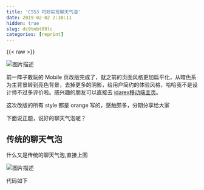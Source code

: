 ```yaml
---
title: 'CSS3 巧妙实现聊天气泡' 
date: 2019-02-02 2:30:11
hidden: true
slug: dc9tmbt89lc
categories: [reprint]
---
```


{{< raw >}}

                    
<p><span class="img-wrap"><img data-src="/img/bVEcKn?w=4136&amp;h=1956" src="https://static.alili.tech/img/bVEcKn?w=4136&amp;h=1956" alt="图片描述" title="图片描述" style="cursor: pointer; display: inline;"></span></p>
<p>前一阵子敢玩的 Mobile 页改版完成了，就之前的页面风格更加扁平化，从暗色系为主背景转到亮色背景，去掉更多的阴影，给用户简约的体验风格，哈哈我不是设计师不过多评价啦。感兴趣的朋友可以直接去 <a href="https://mobile.idarex.com/" rel="nofollow noreferrer" target="_blank">idarex移动端主页</a>。</p>
<p>这次改版的所有 style 都是 orange 写的，感触颇多，分期分享给大家</p>
<p>下面说正题，说好的聊天气泡呢？</p>
<h2 id="articleHeader0">传统的聊天气泡</h2>
<p>什么又是传统的聊天气泡,直接上图</p>
<p><span class="img-wrap"><img data-src="/img/bVEcJ1?w=1096&amp;h=264" src="https://static.alili.tech/img/bVEcJ1?w=1096&amp;h=264" alt="图片描述" title="图片描述" style="cursor: pointer; display: inline;"></span></p>
<p>代码如下</p>
<div class="widget-codetool" style="display:none;">
      <div class="widget-codetool--inner">
      <span class="selectCode code-tool" data-toggle="tooltip" data-placement="top" title="" data-original-title="全选"></span>
      <span type="button" class="copyCode code-tool" data-toggle="tooltip" data-placement="top" data-clipboard-text="<div class=&quot;comment&quot;></div>

<style type=&quot;text/css&quot;>
  .comment {
    width: 150px;
    height: 35px;
    position: relative;
    margin: 30px auto 0;
    background: #f8ac09;
    border-radius: 5px;
  }

  .comment:after {
    content: '';
    width: 0;
    height: 0;
    position: absolute;
    top: 5px;
    right: -16px;
    border: solid 8px;
    border-color: transparent transparent transparent #f8ac09;
    font-size: 0;
  }
</style>" title="" data-original-title="复制"></span>
      <span type="button" class="saveToNote code-tool" data-toggle="tooltip" data-placement="top" title="" data-original-title="放进笔记"></span>
      </div>
      </div><pre class="xml hljs"><code class="html"><span class="hljs-tag">&lt;<span class="hljs-name">div</span> <span class="hljs-attr">class</span>=<span class="hljs-string">"comment"</span>&gt;</span><span class="hljs-tag">&lt;/<span class="hljs-name">div</span>&gt;</span>

<span class="hljs-tag">&lt;<span class="hljs-name">style</span> <span class="hljs-attr">type</span>=<span class="hljs-string">"text/css"</span>&gt;</span><span class="css">
  <span class="hljs-selector-class">.comment</span> {
    <span class="hljs-attribute">width</span>: <span class="hljs-number">150px</span>;
    <span class="hljs-attribute">height</span>: <span class="hljs-number">35px</span>;
    <span class="hljs-attribute">position</span>: relative;
    <span class="hljs-attribute">margin</span>: <span class="hljs-number">30px</span> auto <span class="hljs-number">0</span>;
    <span class="hljs-attribute">background</span>: <span class="hljs-number">#f8ac09</span>;
    <span class="hljs-attribute">border-radius</span>: <span class="hljs-number">5px</span>;
  }

  <span class="hljs-selector-class">.comment</span><span class="hljs-selector-pseudo">:after</span> {
    <span class="hljs-attribute">content</span>: <span class="hljs-string">''</span>;
    <span class="hljs-attribute">width</span>: <span class="hljs-number">0</span>;
    <span class="hljs-attribute">height</span>: <span class="hljs-number">0</span>;
    <span class="hljs-attribute">position</span>: absolute;
    <span class="hljs-attribute">top</span>: <span class="hljs-number">5px</span>;
    <span class="hljs-attribute">right</span>: -<span class="hljs-number">16px</span>;
    <span class="hljs-attribute">border</span>: solid <span class="hljs-number">8px</span>;
    <span class="hljs-attribute">border-color</span>: transparent transparent transparent <span class="hljs-number">#f8ac09</span>;
    <span class="hljs-attribute">font-size</span>: <span class="hljs-number">0</span>;
  }
</span><span class="hljs-tag">&lt;/<span class="hljs-name">style</span>&gt;</span></code></pre>
<p>实现方式大家早有耳闻，圆角矩形和三角形嘛，三角形原理就是 border 可以设置为透明，可以复制上例中的代码修改 <code>border-color</code> 属性摸索三角形的实现。</p>
<blockquote>注：IE8 更早版本对 border 的 transparent 支持不是很好。大家可以无视低版本缺陷，因为大部分浏览器都显示正常，非要兼容的话把 transparent 属性设置为主背景色而不是气泡背景色（前提是背景为纯色）。</blockquote>
<p>想必大家都知道，这里不赘述，聊一聊其他实现方法。</p>
<p>这里的三角形部分可以使用正方形代替，实现同样效果，方法就是旋转小正方形使其一部分露在外面。代码如下</p>
<div class="widget-codetool" style="display:none;">
      <div class="widget-codetool--inner">
      <span class="selectCode code-tool" data-toggle="tooltip" data-placement="top" title="" data-original-title="全选"></span>
      <span type="button" class="copyCode code-tool" data-toggle="tooltip" data-placement="top" data-clipboard-text=".comment {
  position: relative;
  width: 150px;
  height: 35px;
  background: #f8ac09;
  border-radius: 5px;
  margin: 30px auto 0;
}

.comment:after {
  content: '';
  position:absolute;
  top: 10px;
  right: -4px;
  width: 8px;
  height: 8px;
  transform: rotate(45deg);
  background-color: #f8ac09;
}" title="" data-original-title="复制"></span>
      <span type="button" class="saveToNote code-tool" data-toggle="tooltip" data-placement="top" title="" data-original-title="放进笔记"></span>
      </div>
      </div><pre class="css hljs"><code class="css"><span class="hljs-selector-class">.comment</span> {
  <span class="hljs-attribute">position</span>: relative;
  <span class="hljs-attribute">width</span>: <span class="hljs-number">150px</span>;
  <span class="hljs-attribute">height</span>: <span class="hljs-number">35px</span>;
  <span class="hljs-attribute">background</span>: <span class="hljs-number">#f8ac09</span>;
  <span class="hljs-attribute">border-radius</span>: <span class="hljs-number">5px</span>;
  <span class="hljs-attribute">margin</span>: <span class="hljs-number">30px</span> auto <span class="hljs-number">0</span>;
}

<span class="hljs-selector-class">.comment</span><span class="hljs-selector-pseudo">:after</span> {
  <span class="hljs-attribute">content</span>: <span class="hljs-string">''</span>;
  <span class="hljs-attribute">position</span>:absolute;
  <span class="hljs-attribute">top</span>: <span class="hljs-number">10px</span>;
  <span class="hljs-attribute">right</span>: -<span class="hljs-number">4px</span>;
  <span class="hljs-attribute">width</span>: <span class="hljs-number">8px</span>;
  <span class="hljs-attribute">height</span>: <span class="hljs-number">8px</span>;
  <span class="hljs-attribute">transform</span>: <span class="hljs-built_in">rotate</span>(45deg);
  <span class="hljs-attribute">background-color</span>: <span class="hljs-number">#f8ac09</span>;
}</code></pre>
<p>缺点是小三角只能是直角三角形，当然也可以通过变换得到菱形再进行拼接，变换多了感觉没有第一种方式直接，浏览器兼容 transform(2D) 属性如下</p>
<p><span class="img-wrap"><img data-src="/img/bVEcKp?w=5048&amp;h=1108" src="https://static.alili.tech/img/bVEcKp?w=5048&amp;h=1108" alt="图片描述" title="图片描述" style="cursor: pointer; display: inline;"></span></p>
<p>总体还不错，几种方法都能放心使用，不存在大的兼容问题。</p>
<h2 id="articleHeader1">现实案例</h2>
<p>这里的设计稿多了一个边框，直接上设计稿</p>
<p><span class="img-wrap"><img data-src="/img/bVEcKq?w=3012&amp;h=2976" src="https://static.alili.tech/img/bVEcKq?w=3012&amp;h=2976" alt="图片描述" title="图片描述" style="cursor: pointer; display: inline;"></span></p>
<p>?️ 想一想怎么处理，我们回顾上文</p>
<p>第一种方式本身就是 <code>border</code> 透明，怎么再给它设置 <code>border</code> 是个问题，暂且先不考虑。</p>
<p>第二种方式如果使用小正方形旋转，层级叠加是个问题，因为设计稿中的气泡背景为 <code>rgba(247, 188, 10, 0.03)</code> 先看下实现代码</p>
<div class="widget-codetool" style="display:none;">
      <div class="widget-codetool--inner">
      <span class="selectCode code-tool" data-toggle="tooltip" data-placement="top" title="" data-original-title="全选"></span>
      <span type="button" class="copyCode code-tool" data-toggle="tooltip" data-placement="top" data-clipboard-text=".comment {
  width: 150px;
  height: 35px;
  position:relative;
  margin: 30px auto 0;
  background-color: rgba(247, 188, 10, 0.03);
  border: 1px solid rgba(252, 185, 8, 0.35);
  border-radius: 5px;
}

.comment:after {
  content: '';
  width: 8px;
  height: 8px;
  position: absolute;
  top: 10px;
  right: -4px;
  transform: rotate(45deg);
  background-color: rgba(247, 188, 10, 0.03);
  border: 1px solid rgba(252, 185, 8, 0.35);
}" title="" data-original-title="复制"></span>
      <span type="button" class="saveToNote code-tool" data-toggle="tooltip" data-placement="top" title="" data-original-title="放进笔记"></span>
      </div>
      </div><pre class="css hljs"><code class="css"><span class="hljs-selector-class">.comment</span> {
  <span class="hljs-attribute">width</span>: <span class="hljs-number">150px</span>;
  <span class="hljs-attribute">height</span>: <span class="hljs-number">35px</span>;
  <span class="hljs-attribute">position</span>:relative;
  <span class="hljs-attribute">margin</span>: <span class="hljs-number">30px</span> auto <span class="hljs-number">0</span>;
  <span class="hljs-attribute">background-color</span>: <span class="hljs-built_in">rgba</span>(247, 188, 10, 0.03);
  <span class="hljs-attribute">border</span>: <span class="hljs-number">1px</span> solid <span class="hljs-built_in">rgba</span>(252, 185, 8, 0.35);
  <span class="hljs-attribute">border-radius</span>: <span class="hljs-number">5px</span>;
}

<span class="hljs-selector-class">.comment</span><span class="hljs-selector-pseudo">:after</span> {
  <span class="hljs-attribute">content</span>: <span class="hljs-string">''</span>;
  <span class="hljs-attribute">width</span>: <span class="hljs-number">8px</span>;
  <span class="hljs-attribute">height</span>: <span class="hljs-number">8px</span>;
  <span class="hljs-attribute">position</span>: absolute;
  <span class="hljs-attribute">top</span>: <span class="hljs-number">10px</span>;
  <span class="hljs-attribute">right</span>: -<span class="hljs-number">4px</span>;
  <span class="hljs-attribute">transform</span>: <span class="hljs-built_in">rotate</span>(45deg);
  <span class="hljs-attribute">background-color</span>: <span class="hljs-built_in">rgba</span>(247, 188, 10, 0.03);
  <span class="hljs-attribute">border</span>: <span class="hljs-number">1px</span> solid <span class="hljs-built_in">rgba</span>(252, 185, 8, 0.35);
}</code></pre>
<p>效果如下</p>
<p><span class="img-wrap"><img data-src="/img/bVEcJ2?w=1128&amp;h=268" src="https://static.alili.tech/img/bVEcJ2?w=1128&amp;h=268" alt="图片描述" title="图片描述" style="cursor: pointer;"></span></p>
<p>上面的思路有问题，因为小正方形与气泡的一部分会重合，半透明背景的部分总会出现问题，有人说了偷个懒总可以吧，把透明后的背景色吸取出来然后再进行叠加（因为大家注意到设计稿的整体背景是纯色）</p>
<p>按着这个思路去实现，那么问题又来了。具体两个问题如下。</p>
<p>1.如果小正方形叠加在上，那么小正方形左半部分的边框就会显示</p>
<div class="widget-codetool" style="display:none;">
      <div class="widget-codetool--inner">
      <span class="selectCode code-tool" data-toggle="tooltip" data-placement="top" title="" data-original-title="全选"></span>
      <span type="button" class="copyCode code-tool" data-toggle="tooltip" data-placement="top" data-clipboard-text=".comment {
  width: 150px;
  height: 35px;
  position: relative;
  margin: 30px auto 0;
  background-color: #faf8f3;
  border: 1px solid #fbe2a0;
  border-radius: 5px;
}

.comment:after {
  content: '';
  width: 8px;
  height: 8px;
  position:absolute;
  top: 10px;
  right: -4px;
  transform: rotate(45deg);
  background-color: #faf8f3;
  border: 1px solid #fbe2a0;
}" title="" data-original-title="复制"></span>
      <span type="button" class="saveToNote code-tool" data-toggle="tooltip" data-placement="top" title="" data-original-title="放进笔记"></span>
      </div>
      </div><pre class="css hljs"><code class="css"><span class="hljs-selector-class">.comment</span> {
  <span class="hljs-attribute">width</span>: <span class="hljs-number">150px</span>;
  <span class="hljs-attribute">height</span>: <span class="hljs-number">35px</span>;
  <span class="hljs-attribute">position</span>: relative;
  <span class="hljs-attribute">margin</span>: <span class="hljs-number">30px</span> auto <span class="hljs-number">0</span>;
  <span class="hljs-attribute">background-color</span>: <span class="hljs-number">#faf8f3</span>;
  <span class="hljs-attribute">border</span>: <span class="hljs-number">1px</span> solid <span class="hljs-number">#fbe2a0</span>;
  <span class="hljs-attribute">border-radius</span>: <span class="hljs-number">5px</span>;
}

<span class="hljs-selector-class">.comment</span><span class="hljs-selector-pseudo">:after</span> {
  <span class="hljs-attribute">content</span>: <span class="hljs-string">''</span>;
  <span class="hljs-attribute">width</span>: <span class="hljs-number">8px</span>;
  <span class="hljs-attribute">height</span>: <span class="hljs-number">8px</span>;
  <span class="hljs-attribute">position</span>:absolute;
  <span class="hljs-attribute">top</span>: <span class="hljs-number">10px</span>;
  <span class="hljs-attribute">right</span>: -<span class="hljs-number">4px</span>;
  <span class="hljs-attribute">transform</span>: <span class="hljs-built_in">rotate</span>(45deg);
  <span class="hljs-attribute">background-color</span>: <span class="hljs-number">#faf8f3</span>;
  <span class="hljs-attribute">border</span>: <span class="hljs-number">1px</span> solid <span class="hljs-number">#fbe2a0</span>;
}</code></pre>
<p>效果如下，比较之前的图片圆角矩形的右边确实遮住了，但小正方形左边的边框显示出来了</p>
<p><span class="img-wrap"><img data-src="/img/bVEcJ3?w=900&amp;h=300" src="https://static.alili.tech/img/bVEcJ3?w=900&amp;h=300" alt="图片描述" title="图片描述" style="cursor: pointer; display: inline;"></span></p>
<p>处理方式呢，可以这样。</p>
<div class="widget-codetool" style="display:none;">
      <div class="widget-codetool--inner">
      <span class="selectCode code-tool" data-toggle="tooltip" data-placement="top" title="" data-original-title="全选"></span>
      <span type="button" class="copyCode code-tool" data-toggle="tooltip" data-placement="top" data-clipboard-text=".comment:after {
  content: '';
  width: 8px;
  height: 8px;
  position: absolute;
  top: 10px;
  right: -5px;
  transform: rotate(45deg);
  background-color: #faf8f3;
  border: 1px #fbe2a0;
  border-style: solid solid none none;
}" title="" data-original-title="复制"></span>
      <span type="button" class="saveToNote code-tool" data-toggle="tooltip" data-placement="top" title="" data-original-title="放进笔记"></span>
      </div>
      </div><pre class="css hljs"><code class="css"><span class="hljs-selector-class">.comment</span><span class="hljs-selector-pseudo">:after</span> {
  <span class="hljs-attribute">content</span>: <span class="hljs-string">''</span>;
  <span class="hljs-attribute">width</span>: <span class="hljs-number">8px</span>;
  <span class="hljs-attribute">height</span>: <span class="hljs-number">8px</span>;
  <span class="hljs-attribute">position</span>: absolute;
  <span class="hljs-attribute">top</span>: <span class="hljs-number">10px</span>;
  <span class="hljs-attribute">right</span>: -<span class="hljs-number">5px</span>;
  <span class="hljs-attribute">transform</span>: <span class="hljs-built_in">rotate</span>(45deg);
  <span class="hljs-attribute">background-color</span>: <span class="hljs-number">#faf8f3</span>;
  <span class="hljs-attribute">border</span>: <span class="hljs-number">1px</span> <span class="hljs-number">#fbe2a0</span>;
  <span class="hljs-attribute">border-style</span>: solid solid none none;
}</code></pre>
<p>我们发现问题解决了。效果如下</p>
<p><span class="img-wrap"><img data-src="/img/bVEcJ4?w=852&amp;h=272" src="https://static.alili.tech/img/bVEcJ4?w=852&amp;h=272" alt="图片描述" title="图片描述" style="cursor: pointer;"></span></p>
<p>设计稿是有 <code>padding</code> 的，亲测本案例中可行，但是本着认真的原则 <code>padding-right</code> 如果过小，会出现什么问题呢？</p>
<p>我们向 div 中加文字。</p>
<div class="widget-codetool" style="display:none;">
      <div class="widget-codetool--inner">
      <span class="selectCode code-tool" data-toggle="tooltip" data-placement="top" title="" data-original-title="全选"></span>
      <span type="button" class="copyCode code-tool" data-toggle="tooltip" data-placement="top" data-clipboard-text="<div class=&quot;comment&quot;>Hello,orange.Welcome to FrontEnd World!</div>" title="" data-original-title="复制"></span>
      <span type="button" class="saveToNote code-tool" data-toggle="tooltip" data-placement="top" title="" data-original-title="放进笔记"></span>
      </div>
      </div><pre class="xml hljs"><code class="html" style="word-break: break-word; white-space: initial;"><span class="hljs-tag">&lt;<span class="hljs-name">div</span> <span class="hljs-attr">class</span>=<span class="hljs-string">"comment"</span>&gt;</span>Hello,orange.Welcome to FrontEnd World!<span class="hljs-tag">&lt;/<span class="hljs-name">div</span>&gt;</span></code></pre>
<p>效果如下</p>
<p><span class="img-wrap"><img data-src="/img/bVEcKo?w=1012&amp;h=264" src="https://static.alili.tech/img/bVEcKo?w=1012&amp;h=264" alt="图片描述" title="图片描述" style="cursor: pointer;"></span></p>
<p>我们发现字母 o 的右下角被小正方形左侧覆盖了，当然可以通过 <code>z-index</code> 属性 hack。</p>
<p>2.如果小正方形在圆角矩形下，那么圆角矩形的右边框就会完整显示，大家自行脑补，此方案不合理，不过多解释。</p>
<p>以上的方法缺点也都很明显，那怎么做才能更严谨，能根据需求的变化不大伤筋骨呢？</p>
<p>我们还用三角形的方案！ what? 不是说三角形的方案不可行了嘛 ？</p>
<p>一个三角形是不可行那两个呢，我们有请 <code>after</code> 的兄弟 <code>before</code> 出场。项目的真实代码如下</p>
<div class="widget-codetool" style="display:none;">
      <div class="widget-codetool--inner">
      <span class="selectCode code-tool" data-toggle="tooltip" data-placement="top" title="" data-original-title="全选"></span>
      <span type="button" class="copyCode code-tool" data-toggle="tooltip" data-placement="top" data-clipboard-text=".reply {
  position: relative;
  margin: 0.672rem 0 0.096rem 0;
  padding: 0.408rem 0.816rem;

  border: 1px solid rgba(#fcb908, 0.35);
  border-radius: 0.2rem;
  background-color: rgba(#f7bc0a, 0.03);

  &amp;:after {
    content: '';
    width: 0px;
    height: 0px;
    border-color:  transparent transparent #faf8f3 transparent ;
    border-style: solid;
    border-width: 6px;
    position: absolute;
    top: -11px;
    border-radius: 3px;
    left: 18px;
    right: auto;
  }

  &amp;:before {
    content: '';
    width: 0px;
    height: 0px;
    border-color: transparent transparent rgba(#fcb908, 0.35) transparent;
    border-style: solid;
    border-width: 7px;
    position: absolute;
    top: -14px;
    border-radius: 3px;
    left: 17px;
    right: auto;
  }
}" title="" data-original-title="复制"></span>
      <span type="button" class="saveToNote code-tool" data-toggle="tooltip" data-placement="top" title="" data-original-title="放进笔记"></span>
      </div>
      </div><pre class="scss hljs"><code class="scss"><span class="hljs-selector-class">.reply</span> {
  <span class="hljs-attribute">position</span>: relative;
  <span class="hljs-attribute">margin</span>: <span class="hljs-number">0.672rem</span> <span class="hljs-number">0</span> <span class="hljs-number">0.096rem</span> <span class="hljs-number">0</span>;
  <span class="hljs-attribute">padding</span>: <span class="hljs-number">0.408rem</span> <span class="hljs-number">0.816rem</span>;

  <span class="hljs-attribute">border</span>: <span class="hljs-number">1px</span> solid rgba(<span class="hljs-number">#fcb908</span>, <span class="hljs-number">0.35</span>);
  <span class="hljs-attribute">border-radius</span>: <span class="hljs-number">0.2rem</span>;
  <span class="hljs-attribute">background-color</span>: rgba(<span class="hljs-number">#f7bc0a</span>, <span class="hljs-number">0.03</span>);

  &amp;:after {
    <span class="hljs-attribute">content</span>: <span class="hljs-string">''</span>;
    <span class="hljs-attribute">width</span>: <span class="hljs-number">0px</span>;
    <span class="hljs-attribute">height</span>: <span class="hljs-number">0px</span>;
    <span class="hljs-attribute">border-color</span>:  transparent transparent <span class="hljs-number">#faf8f3</span> transparent ;
    <span class="hljs-attribute">border-style</span>: solid;
    <span class="hljs-attribute">border-width</span>: <span class="hljs-number">6px</span>;
    <span class="hljs-attribute">position</span>: absolute;
    <span class="hljs-attribute">top</span>: -<span class="hljs-number">11px</span>;
    <span class="hljs-attribute">border-radius</span>: <span class="hljs-number">3px</span>;
    <span class="hljs-attribute">left</span>: <span class="hljs-number">18px</span>;
    <span class="hljs-attribute">right</span>: auto;
  }

  &amp;:before {
    <span class="hljs-attribute">content</span>: <span class="hljs-string">''</span>;
    <span class="hljs-attribute">width</span>: <span class="hljs-number">0px</span>;
    <span class="hljs-attribute">height</span>: <span class="hljs-number">0px</span>;
    <span class="hljs-attribute">border-color</span>: transparent transparent rgba(<span class="hljs-number">#fcb908</span>, <span class="hljs-number">0.35</span>) transparent;
    <span class="hljs-attribute">border-style</span>: solid;
    <span class="hljs-attribute">border-width</span>: <span class="hljs-number">7px</span>;
    <span class="hljs-attribute">position</span>: absolute;
    <span class="hljs-attribute">top</span>: -<span class="hljs-number">14px</span>;
    <span class="hljs-attribute">border-radius</span>: <span class="hljs-number">3px</span>;
    <span class="hljs-attribute">left</span>: <span class="hljs-number">17px</span>;
    <span class="hljs-attribute">right</span>: auto;
  }
}</code></pre>
<blockquote>注：这段代码用的是 SASS 进行预编译，如果从头仔细看到这里的话不难理解，两个三角形叠加，大三角形颜色是边框的颜色，小三角形是内部背景色，小三角形绝对定位时向下移 3px 把圆角矩形的一部分上边框遮挡，这样小三角下部也有溢出，具体在两像素之内，实际上不存在遮挡文本问题。</blockquote>
<h2 id="articleHeader2">总结</h2>
<p>实际问题解决的方法很多，就看大家怎么去思考，这个方案也不是最满意的方案，因为多了一个伪元素，主要还是设计思想的多样性，总之 css 很灵活。</p>
<p>有人不禁会问，这里设计稿给的是向上的箭头，为什么例子里却都是向右的，这里向右的都是我写的 demo ，理解原理的话，改变个位置方向都是大同小异。</p>
<p>最后，读本文有收获的或者有更好想法的朋友，欢迎下方留言交流。</p>
<blockquote>文章出自 orange 的 个人博客 <a href="http://orangexc.xyz/" rel="nofollow noreferrer" target="_blank">http://orangexc.xyz/</a>
</blockquote>

                
{{< /raw >}}

# 版权声明
本文资源来源互联网，仅供学习研究使用，版权归该资源的合法拥有者所有，

本文仅用于学习、研究和交流目的。转载请注明出处、完整链接以及原作者。

原作者若认为本站侵犯了您的版权，请联系我们，我们会立即删除！

## 原文标题
CSS3 巧妙实现聊天气泡

## 原文链接
[https://segmentfault.com/a/1190000007159738](https://segmentfault.com/a/1190000007159738)

